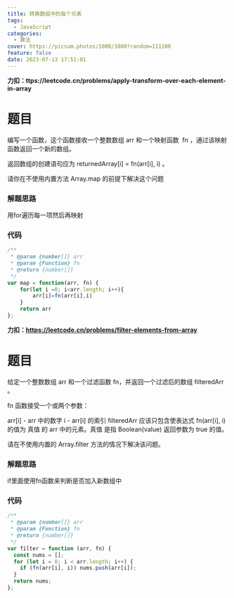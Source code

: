 ```yaml
---
title: 转换数组中的每个元素
tags:
  - JavaScript
categories:
  - 算法
cover: https://picsum.photos/1080/1080?random=111100
feature: false
date: 2023-07-13 17:51:01
---
```


**力扣：ttps://leetcode.cn/problems/apply-transform-over-each-element-in-array**


# **题目**
编写一个函数，这个函数接收一个整数数组 arr 和一个映射函数  fn ，通过该映射函数返回一个新的数组。

返回数组的创建语句应为 returnedArray[i] = fn(arr[i], i) 。

请你在不使用内置方法 Array.map 的前提下解决这个问题

### 解题思路
用for遍历每一项然后再映射

### 代码

```javascript
/**
 * @param {number[]} arr
 * @param {Function} fn
 * @return {number[]}
 */
var map = function(arr, fn) {
    for(let i =0; i<arr.length; i++){
        arr[i]=fn(arr[i],i)
    }
    return arr
};
```

**力扣：https://leetcode.cn/problems/filter-elements-from-array**
# **题目**
给定一个整数数组 arr 和一个过滤函数 fn，并返回一个过滤后的数组 filteredArr 。

fn 函数接受一个或两个参数：

arr[i] - arr 中的数字
i - arr[i] 的索引
filteredArr 应该只包含使表达式 fn(arr[i], i) 的值为 真值 的 arr 中的元素。真值 是指 Boolean(value) 返回参数为 true 的值。

请在不使用内置的 Array.filter 方法的情况下解决该问题。

### 解题思路
if里面使用fn函数来判断是否加入新数组中

### 代码

```javascript
/**
 * @param {number[]} arr
 * @param {Function} fn
 * @return {number[]}
 */
var filter = function (arr, fn) {
  const nums = [];
  for (let i = 0; i < arr.length; i++) {
    if (fn(arr[i], i)) nums.push(arr[i]);
  }
  return nums;
};
```
